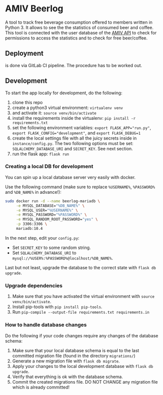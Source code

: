 # AMIV Beerlog

A tool to track free beverage consumption offered to members written in Python 3. It allows to see the the statistics of consumed beer and coffee. This tool is connected with the user database of the [AMIV API](https://github.com/amiv-eth/amivapi) to check for permissions to access the statistics and to check for free beer/coffee.

## Deployment

is done via GitLab CI pipeline. The procedure has to be worked out.

## Development

To start the app locally for development, do the following:

1. clone this repo
2. create a python3 virtual environment: `virtualenv venv`
3. and activate it: `source venv/bin/activate`
4. install the requirements inside the virtualenv: `pip install -r requirements.txt`
5. set the following environment variables: `export FLASK_APP="run.py"`, `export FLASK_CONFIG="development"`, and `export FLASK_DEBUG=1`
6. create the local settings file with all the juicy secrets inside in `instance/config.py`. The two following options must be set: `SQLALCHEMY_DATABASE_URI` and `SECRET_KEY`. See next section.
7. run the flask app: `flask run`

### Creating a local DB for development

You can spin up a local database server very easily with docker.

Use the following command (make sure to replace `%USERNAME%`, `%PASSWORD%` and `%DB_NAME%` in advance!):

```bash
sudo docker run -d --name beerlog-mariadb \
     -e MYSQL_DATABASE="%DB_NAME%" \
     -e MYSQL_USER="%USERNAME%" \
     -e MYSQL_PASSWORD="%PASSWORD%" \
     -e MYSQL_RANDOM_ROOT_PASSWORD="yes" \
     -p 3306:3306 \
     mariadb:10.4
```

In the next step, edit your `config.py`:

* Set `SECRET_KEY` to some random string.
* Set `SQLALCHEMY_DATABASE_URI` to `mysql://%USER%:%PASSWORD%@localhost/%DB_NAME%`.

Last but not least, upgrade the database to the correct state with `flask db upgrade`.

### Upgrade dependencies

1. Make sure that you have activated the virtual environment with `source venv/bin/activate`.
2. Install pip-tools with `pip install pip-tools`.
3. Run `pip-compile --output-file requirements.txt requirements.in`

### How to handle database changes

Do the following if your code changes require any changes of the database schema:

1. Make sure that your local database schema is equal to the last committed migration file (found in the directory `migrations/`)
2. Generate a new migration file with `flask db migrate`.
3. Apply your changes to the local development database with `flask db upgrade`.
4. Verify that everything is ok with the database schema.
5. Commit the created migrations file. DO NOT CHANGE any migration file which is already committed!
